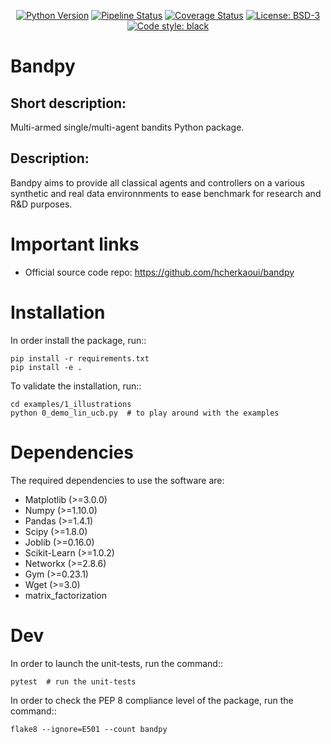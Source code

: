 <p align="center">
<a href="https://www.python.org/downloads/release/python-3917/"><img alt="Python Version" src="https://img.shields.io/badge/python-3.9-blue.svg"></a>
<a href="https://github.com/hcherkaoui/bandpy/commits/master/"><img alt="Pipeline Status" src="https://app.travis-ci.com/hcherkaoui/bandpy.svg?branch=master"></a>
<a href="https://github.com/hcherkaoui/bandpy/commits/master/"><img alt="Coverage Status" src="https://codecov.io/gh/hcherkaoui/bandpy/branch/master/graph/badge.svg"></a>
<a href="https://opensource.org/licenses/BSD-3-Clause"><img alt="License: BSD-3" src="https://img.shields.io/badge/License-BSD_3--Clause-blue.svg"></a>
<a href="https://github.com/psf/black"><img alt="Code style: black" src="https://img.shields.io/badge/code%20style-black-000000.svg"></a>
</p>

Bandpy
======


Short description:
------------------
Multi-armed single/multi-agent bandits Python package.

Description:
------------
Bandpy aims to provide all classical agents and controllers on a
various synthetic and real data environnments to ease benchmark for research
and R&D purposes.

Important links
===============

- Official source code repo: https://github.com/hcherkaoui/bandpy

Installation
============

In order install the package, run::

    pip install -r requirements.txt
    pip install -e .


To validate the installation, run::

    cd examples/1_illustrations
    python 0_demo_lin_ucb.py  # to play around with the examples


Dependencies
============

The required dependencies to use the software are:

 * Matplotlib (>=3.0.0)
 * Numpy (>=1.10.0)
 * Pandas (>=1.4.1)
 * Scipy (>=1.8.0)
 * Joblib (>=0.16.0)
 * Scikit-Learn (>=1.0.2)
 * Networkx (>=2.8.6)
 * Gym (>=0.23.1)
 * Wget (>=3.0)
 * matrix_factorization

Dev
===

In order to launch the unit-tests, run the command::

    pytest  # run the unit-tests


In order to check the PEP 8 compliance level of the package, run the command::

    flake8 --ignore=E501 --count bandpy
